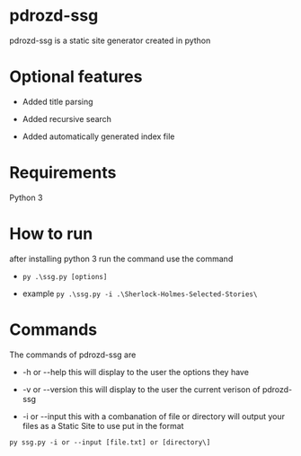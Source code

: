 # pdrozd-ssg

pdrozd-ssg is a static site generator created in python

# Optional features

* Added title parsing

* Added recursive search

* Added automatically generated index file

# Requirements

Python 3

# How to run

  after installing python 3 run the command use the command
* `` py .\ssg.py [options] ``
  
* example `` py .\ssg.py -i .\Sherlock-Holmes-Selected-Stories\ ``

# Commands

The commands of pdrozd-ssg are
* -h or --help this will display to the user the options they have

* -v or --version this will display to the user the current verison of pdrozd-ssg

* -i or --input this with a combanation of file or directory will output your files as a Static Site
  to use put in the format 
 
 ```py ssg.py -i or --input [file.txt] or [directory\]``` 
